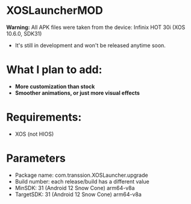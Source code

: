 # XOSLauncherMOD
**Warning:** All APK files were taken from the device: Infinix HOT 30i (XOS 10.6.0, SDK31)
- It's still in development and won't be released anytime soon.
# What I plan to add:
- **More customization than stock**
- **Smoother animations, or just more visual effects**
# Requirements:
- XOS (not HIOS)
# Parameters
- Package name: com.transsion.XOSLauncher.upgrade
- Build number: each release/build has a different value 
- MinSDK: 31 (Android 12 Snow Cone) arm64-v8a
- TargetSDK: 31 (Android 12 Snow Cone) arm64-v8a
